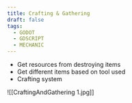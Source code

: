 ```yaml
---
title: Crafting & Gathering
draft: false
tags:
  - GODOT
  - GDSCRIPT
  - MECHANIC
---
```

- Get resources from destroying items
- Get different items based on tool used
- Crafting system

![[CraftingAndGathering 1.jpg]]
